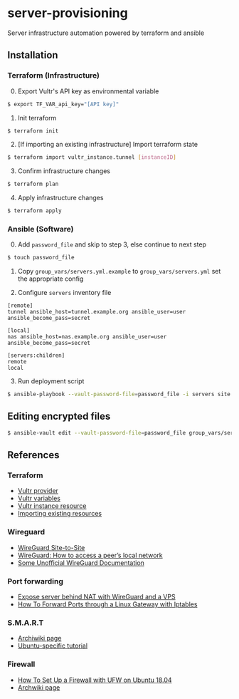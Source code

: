 # server-provisioning

Server infrastructure automation powered by terraform and ansible

## Installation

### Terraform (Infrastructure)

0. Export Vultr's API key as environmental variable
```bash
$ export TF_VAR_api_key="[API key]"
```

1. Init terraform
```bash
$ terraform init
```

2. [If importing an existing infrastructure] Import terraform state
```bash
$ terraform import vultr_instance.tunnel [instanceID]
```

3. Confirm infrastructure changes
```bash
$ terraform plan
```

4. Apply infrastructure changes
```bash
$ terraform apply
```

### Ansible (Software)

0. Add `password_file` and skip to step 3, else continue to next step

```bash
$ touch password_file
```

1. Copy `group_vars/servers.yml.example` to `group_vars/servers.yml` set the appropriate config

2. Configure `servers` inventory file

```
[remote]
tunnel ansible_host=tunnel.example.org ansible_user=user ansible_become_pass=secret

[local]
nas ansible_host=nas.example.org ansible_user=user ansible_become_pass=secret

[servers:children]
remote
local
```

3. Run deployment script

```bash
$ ansible-playbook --vault-password-file=password_file -i servers site.yml
```

## Editing encrypted files

```bash
$ ansible-vault edit --vault-password-file=password_file group_vars/servers.yml
```

## References

### Terraform
- [Vultr provider](https://registry.terraform.io/providers/vultr/vultr/latest/docs)
- [Vultr variables](https://www.terraform.io/docs/language/values/variables.html)
- [Vultr instance resource](https://registry.terraform.io/providers/vultr/vultr/latest/docs/resources/instance)
- [Importing existing resources](https://learn.hashicorp.com/tutorials/terraform/state-import)

### Wireguard
- [WireGuard Site-to-Site](https://gist.github.com/insdavm/b1034635ab23b8839bf957aa406b5e39)
- [WireGuard: How to access a peer’s local network](https://iliasa.eu/wireguard-how-to-access-a-peers-local-network/)
- [Some Unofficial WireGuard Documentation](https://github.com/pirate/wireguard-docs)

### Port forwarding
- [Expose server behind NAT with WireGuard and a VPS](https://golb.hplar.ch/2019/01/expose-server-vpn.html)
- [How To Forward Ports through a Linux Gateway with Iptables](https://www.digitalocean.com/community/tutorials/how-to-forward-ports-through-a-linux-gateway-with-iptables)

### S.M.A.R.T
- [Archiwiki page](https://wiki.archlinux.org/index.php/S.M.A.R.T.)
- [Ubuntu-specific tutorial](https://www.howtoforge.com/tutorial/monitor-harddisk-with-smartmon-on-ubuntu/)

### Firewall
- [How To Set Up a Firewall with UFW on Ubuntu 18.04](https://www.digitalocean.com/community/tutorials/how-to-set-up-a-firewall-with-ufw-on-ubuntu-18-04)
- [Archwiki page](https://wiki.archlinux.org/index.php/Uncomplicated_Firewall)
